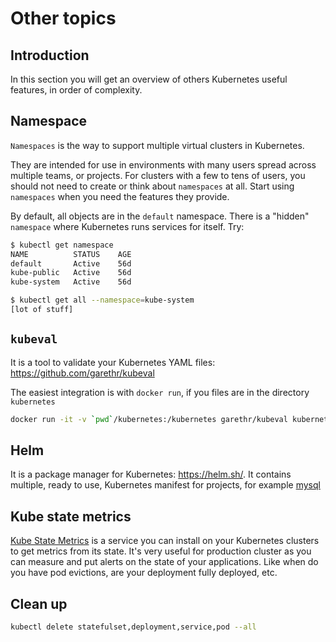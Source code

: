 # Other topics

## Introduction

In this section you will get an overview of others Kubernetes useful features, in order of complexity.

## Namespace

`Namespaces` is the way to support multiple virtual clusters in Kubernetes.

They are intended for use in environments with many users spread across multiple teams, or projects. For clusters with a few to tens of users, you should not need to create or think about `namespaces` at all. Start using `namespaces` when you need the features they provide.

By default, all objects are in the `default` namespace. There is a "hidden" `namespace` where Kubernetes runs services for itself.
Try:

```sh
$ kubectl get namespace
NAME          STATUS    AGE
default       Active    56d
kube-public   Active    56d
kube-system   Active    56d
```

```sh
$ kubectl get all --namespace=kube-system
[lot of stuff]
```

## `kubeval`

It is a tool to validate your Kubernetes YAML files: https://github.com/garethr/kubeval

The easiest integration is with `docker run`, if you files are in the directory `kubernetes`

```sh
docker run -it -v `pwd`/kubernetes:/kubernetes garethr/kubeval kubernetes/**/*
```

## Helm

It is a package manager for Kubernetes: https://helm.sh/.
It contains multiple, ready to use, Kubernetes manifest for projects, for example [mysql](https://github.com/helm/charts/tree/master/stable/mysql)

## Kube state metrics

[Kube State Metrics](https://github.com/kubernetes/kube-state-metrics) is a service you can install on your Kubernetes clusters to get metrics from its state. It's very useful for production cluster as you can measure and put alerts on the state of your applications. Like when do you have pod evictions, are your deployment fully deployed, etc.

## Clean up

```sh
kubectl delete statefulset,deployment,service,pod --all
```
